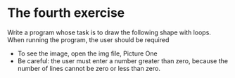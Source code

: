 # The fourth exercise

Write a program whose task is to draw the following shape with loops.
When running the program, the user should be required

- To see the image, open the img file, Picture One
- Be careful: the user must enter a number greater than zero, because the number of lines cannot be zero or less than zero.
